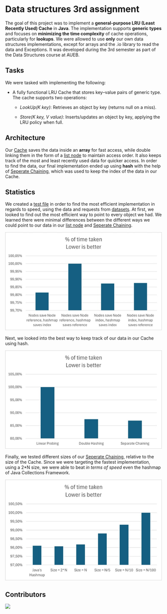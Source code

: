 # Data structures 3rd assignment
The goal of this project was to implement a **general-purpose LRU (Least Recently Used) Cache** in **Java**. The implementation supports **generic types** and focuses on **minimizing the time complexity** of cache operations, particularly for **lookups**. We were allowed to use **only** our own data structures implementations, except for arrays and the .io library to read the data and Exceptions. It was developed during the 3rd semester as part of the Data Structures course at AUEB.


## Tasks

We were tasked with implementing the following:

* A fully functional LRU Cache that stores key–value pairs of generic type. The cache supports two operations:

    * *LookUp(K key)*: Retrieves an object by key (returns null on a miss).
  
    * *Store(K key, V value)*: Inserts/updates an object by key, applying the LRU policy when full.

## Architecture
Our [Cache](src\CacheImpl.java) saves the data inside an **array** for fast access, while double linking them in the form of a [list node](src\Node.java) to maintain access order. It also keeps track of the most and least recently used data for quicker access. In order to find the data, our final implementation ended up using **hash** with the help of [Seperate Chaining](src\SeparateChainingV1.java), which was used to keep the index of the data in our Cache.


## Statistics
We created a [test file](TestCacheSpeed.java) in order to find the most efficient implementation in regards to speed, using the data and requests from [datasets](datasets). At first, we looked to find out the most efficient way to point to every object we had. We learned there were minimal differences between the different ways we could point to our data in our [list node](src\Node.java) and [Seperate Chaining](src\SeparateChainingV1.java).

<img src="statistics\Node-hashmap-types.jpg"/>


Next, we looked into the best way to keep track of our data in our Cache using hash.

<img src="statistics\hashmap-types.jpg"/>

Finally, we tested different sizes of our [Seperate Chaining](src\SeparateChainingV1.java), relative to the size of the Cache. Since we were targeting the fastest implementation, using a 2*N size, we were able to beat *in terms of speed* even the hashmap of Java Collections Framework.

<img src="statistics\Size-speed.jpg"/>



## Contributors
<a href="https://github.com/Morthlog/Data-Structures4/graphs/contributors">
  <img src="https://contrib.rocks/image?repo=Morthlog/Data-Structures4"/>
</a>
